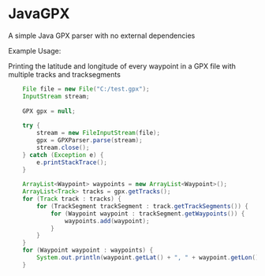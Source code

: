 # JavaGPX

A simple Java GPX parser with no external dependencies

Example Usage:

Printing the latitude and longitude of every waypoint in a GPX file with multiple tracks and tracksegments

``` Java
	File file = new File("C:/test.gpx");
	InputStream stream;
	
	GPX gpx = null;
	
	try {
		stream = new FileInputStream(file);
		gpx = GPXParser.parse(stream);
		stream.close();
	} catch (Exception e) {
		e.printStackTrace();
	}
	
	ArrayList<Waypoint> waypoints = new ArrayList<Waypoint>();
	ArrayList<Track> tracks = gpx.getTracks();
	for (Track track : tracks) {
		for (TrackSegment trackSegment : track.getTrackSegments()) {
			for (Waypoint waypoint : trackSegment.getWaypoints()) {
				waypoints.add(waypoint);
			}
		}
	}
	for (Waypoint waypoint : waypoints) {
		System.out.println(waypoint.getLat() + ", " + waypoint.getLon());
	}
```

